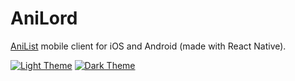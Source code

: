 # AniLord
[AniList](https://anilist.co/) mobile client for iOS and Android (made with React Native).

[![Light Theme](https://i.imgur.com/vKb2F1B.png)](https://i.imgur.com/CiBo2ZF.mp4)
[![Dark Theme](https://i.imgur.com/vKb2F1B.png)](https://i.imgur.com/kBqEOTB.mp4)
